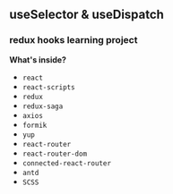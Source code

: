 ## useSelector & useDispatch
### redux hooks learning project

**What's inside?**

* `react`
* `react-scripts`
* `redux`
* `redux-saga`
* `axios`
* `formik`
* `yup`
* `react-router`
* `react-router-dom`
* `connected-react-router`
* `antd`
* `SCSS`
